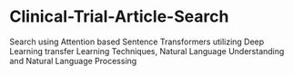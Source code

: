 # Clinical-Trial-Article-Search
Search using Attention based Sentence Transformers utilizing Deep Learning transfer Learning Techniques, Natural Language Understanding and Natural Language Processing 
